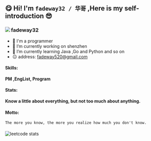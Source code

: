 ## 😋 Hi!   I'm  `fadeway32 / 华哥` ,Here is my self-introduction 😎 
###  
 <img align="left" src='https://gitee.com/fadeway32/fadeway32/raw/master/img/cover.png' style='max-width: 100%;max-height: 100%;'/>  </img>
###
###
### fadeway32 
- 👋 I'm a programmer 
- 🔭 I’m currently working on shenzhen 
- 🌱 I’m currently learning Java ,Go and Python and so on
- 😐 address: fadeway520@gmail.com
####
#### Skills:

<strong>PM ,EngList, Program</strong>

#### Stats:

<strong>Know a little about everything, but not too much about anything.</strong>

#### Motto:

~~~
The more you know, the more you realize how much you don't know.
~~~
#### 

<a align="left" href="https://github.com/fadeway32/">
 <img align="left" src="https://github-readme-stats.vercel.app/api?username=fadeway32&show_icons=true&theme=buefy&hide_border=true" alt="" /> 
</a>

<a align="left" href="https://github.com/fadeway32/">
 <img align="left" style=' display: block;' alt='leetcode stats' src='https://stats.justsong.cn/api/leetcode?username=fadeway32&cn=true'/>
</a>








